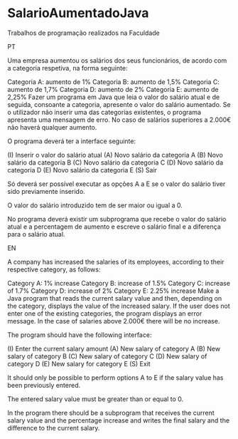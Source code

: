# SalarioAumentadoJava
Trabalhos de programação realizados na Faculdade

PT

Uma empresa aumentou os salários dos seus funcionários, de acordo com a categoria respetiva, na forma seguinte:

Categoria A: aumento de 1%
Categoria B: aumento de 1,5%
Categoria C: aumento de 1,7%
Categoria D: aumento de 2%
Categoria E: aumento de 2,25%
Fazer um programa em Java que leia o valor do salário atual e de seguida, consoante a categoria,
apresente o valor do salário aumentado. Se o utilizador não inserir uma das categorias existentes, 
o programa apresenta uma mensagem de erro. No caso de salários superiores a 2.000€ não haverá qualquer aumento.

O programa deverá ter a interface seguinte:

(I) Inserir o valor do salário atual
(A) Novo salário da categoria A
(B) Novo salário da categoria B
(C) Novo salário da categoria C
(D) Novo salário da categoria D
(E) Novo salário da categoria E
(S) Sair

 
Só deverá ser possível executar as opções A a E se o valor do salário tiver sido previamente inserido.

O valor do salário introduzido tem de ser maior ou igual a 0.

No programa deverá existir um subprograma que recebe o valor do salário atual e a percentagem de aumento e 
escreve o salário final e a diferença para o salário atual.

EN

A company has increased the salaries of its employees, according to their respective category, as follows:

Category A: 1% increase
Category B: increase of 1.5%
Category C: increase of 1.7%
Category D: increase of 2%
Category E: 2.25% increase
Make a Java program that reads the current salary value and then, depending on the category,
displays the value of the increased salary. If the user does not enter one of the existing categories, 
the program displays an error message. In the case of salaries above 2.000€ there will be no increase.

The program should have the following interface:

(I) Enter the current salary amount
(A) New salary of category A
(B) New salary of category B
(C) New salary of category C
(D) New salary of category D
(E) New salary for category E
(S) Exit

 
It should only be possible to perform options A to E if the salary value has been previously entered.

The entered salary value must be greater than or equal to 0.

In the program there should be a subprogram that receives the current salary value and the percentage increase and 
writes the final salary and the difference to the current salary.

